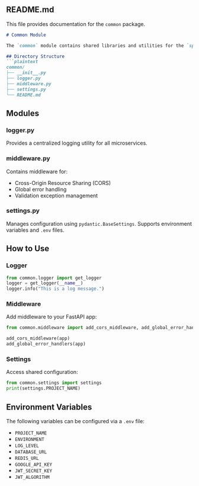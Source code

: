 ## README.md
This file provides documentation for the `common` package.

```markdown
# Common Module

The `common` module contains shared libraries and utilities for the `speech4kids` microservices architecture. It includes centralized logging, middleware, and configuration settings.

## Directory Structure
```plaintext
common/
├── __init__.py
├── logger.py
├── middleware.py
├── settings.py
└── README.md
```

## Modules

### logger.py
Provides a centralized logging utility for all microservices.

### middleware.py
Contains middleware for:
- Cross-Origin Resource Sharing (CORS)
- Global error handling
- Validation exception management

### settings.py
Manages configuration using `pydantic.BaseSettings`. Supports environment variables and `.env` files.

## How to Use

### Logger
```python
from common.logger import get_logger
logger = get_logger(__name__)
logger.info("This is a log message.")
```

### Middleware
Add middleware to your FastAPI app:
```python
from common.middleware import add_cors_middleware, add_global_error_handlers

add_cors_middleware(app)
add_global_error_handlers(app)
```

### Settings
Access shared configuration:
```python
from common.settings import settings
print(settings.PROJECT_NAME)
```

## Environment Variables
The following variables can be configured via a `.env` file:
- `PROJECT_NAME`
- `ENVIRONMENT`
- `LOG_LEVEL`
- `DATABASE_URL`
- `REDIS_URL`
- `GOOGLE_API_KEY`
- `JWT_SECRET_KEY`
- `JWT_ALGORITHM`
```